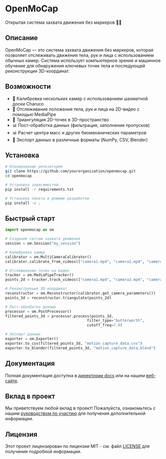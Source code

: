 # OpenMoCap

Открытая система захвата движения без маркеров 🚀✨

## Описание

OpenMoCap — это система захвата движения без маркеров, которая позволяет отслеживать движения тела, рук и лица с использованием обычных камер. Система использует компьютерное зрение и машинное обучение для обнаружения ключевых точек тела и последующей реконструкции 3D-координат.

## Возможности

- 📸 Калибровка нескольких камер с использованием шахматной доски Charuco
- 🧍 Отслеживание положения тела, рук и лица на 2D-видео с помощью MediaPipe
- 🧮 Триангуляция 2D-точек в 3D-пространство
- 📊 Пост-обработка данных (фильтрация, заполнение пропусков)
- 📊 Расчет центра масс и других биомеханических параметров
- 🎨 Экспорт данных в различные форматы (NumPy, CSV, Blender)

## Установка

```bash
# Клонирование репозитория
git clone https://github.com/yourorganization/openmocap.git
cd openmocap

# Установка зависимостей
pip install -r requirements.txt

# Установка пакета в режиме разработки
pip install -e .
```

## Быстрый старт

```python
import openmocap as om

# Создание сессии захвата движения
session = om.Session("my_session")

# Калибровка камер
calibrator = om.MultiCameraCalibrator()
calibrator.calibrate_from_videos(["camera1.mp4", "camera2.mp4", "camera3.mp4"])

# Отслеживание точек на видео
tracker = om.MediaPipeTracker()
points_2d = tracker.track_videos(["camera1.mp4", "camera2.mp4", "camera3.mp4"])

# Реконструкция 3D-координат
reconstructor = om.Reconstructor(calibrator.get_camera_parameters())
points_3d = reconstructor.triangulate(points_2d)

# Пост-обработка данных
processor = om.PostProcessor()
filtered_points_3d = processor.process(points_3d, 
                                     filter_type="butterworth", 
                                     cutoff_freq=7.0)

# Экспорт данных
exporter = om.Exporter()
exporter.to_csv(filtered_points_3d, "motion_capture_data.csv")
exporter.to_blender(filtered_points_3d, "motion_capture_data.blend")
```

## Документация

Полная документация доступна в [директории docs](./docs/) или на нашем [веб-сайте](https://openmocap.org/docs).

## Вклад в проект

Мы приветствуем любой вклад в проект! Пожалуйста, ознакомьтесь с нашим [руководством по участию](CONTRIBUTING.md) для получения дополнительной информации.

## Лицензия

Этот проект лицензирован по лицензии MIT - см. файл [LICENSE](LICENSE) для получения подробной информации.